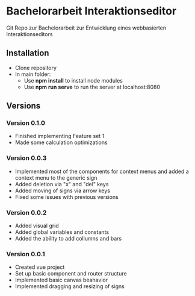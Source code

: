 # Bachelorarbeit Interaktionseditor

Git Repo zur Bachelorarbeit zur Entwicklung eines webbasierten Interaktionseditors

## Installation

- Clone repository
- In main folder:
	- Use **npm install** to install node modules
	- Use **npm run serve** to run the server at localhost:8080

## Versions
### Version 0.1.0
- Finished implementing Feature set 1
- Made some calculation optimizations

### Version 0.0.3
- Implemented most of the components for context menus and added a context menu to the generic sign
- Added deletion via "x" and "del" keys
- Added moving of signs via arrow keys
- Fixed some issues with previous versions

### Version 0.0.2
- Added visual grid
- Added global variables and constants
- Added the ability to add collumns and bars

### Version 0.0.1
- Created vue project
- Set up basic component and router structure
- Implemented basic canvas beahavior
- Implemented dragging and resizing of signs
